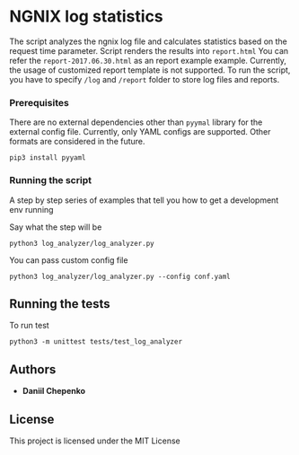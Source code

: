 # NGNIX log statistics

The script analyzes the ngnix log file and calculates statistics based on the request time parameter. Script renders the results into `report.html` 
You can refer the `report-2017.06.30.html` as an report example example.
Currently, the usage of customized report template is not supported. To run the script, you have to specify `/log` and `/report` folder to store log files and reports.

### Prerequisites

There are no external dependencies other than `pyymal` library for the external config file. Currently, only YAML configs are supported. Other formats are considered in the future.

```
pip3 install pyyaml
```

### Running the script

A step by step series of examples that tell you how to get a development env running

Say what the step will be

```
python3 log_analyzer/log_analyzer.py
```

You can pass custom config file

```
python3 log_analyzer/log_analyzer.py --config conf.yaml
```


## Running the tests

To run test

```
python3 -m unittest tests/test_log_analyzer
```


## Authors

* **Daniil Chepenko** 

## License

This project is licensed under the MIT License

